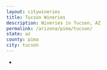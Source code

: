 ```yaml
---
layout: citywineries
title: Tucson Wineries
description: Wineries in Tucson, AZ
permalink: /arizona/pima/tucson/
state: az
county: pima
city: tucson
---
```

-
